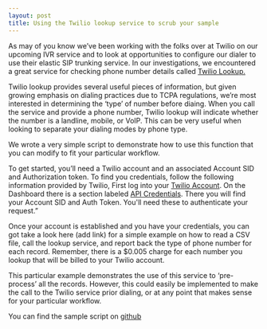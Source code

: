 ```yaml
---
layout: post
title: Using the Twilio lookup service to scrub your sample
---
```


As may of you know we’ve been working with the folks over at Twilio on our upcoming IVR service and to look at opportunities to configure our dialer to use their elastic SIP trunking service.  In our investigations, we encountered a great service for checking phone number details called [Twilio Lookup.](https://www.twilio.com/lookup) 

Twilio lookup provides several useful pieces of information, but given growing emphasis on dialing practices due to TCPA regulations, we’re most interested in determining the ‘type’ of number before diaing. When you call the service and provide a phone number, Twilio lookup will indicate whether the number is a landline, mobile, or VoIP. This can be very useful when looking to separate your dialing modes by phone type. 

We wrote a very simple script to demonstrate how to use this function that you can modify to fit your particular workflow. 

To get started, you’ll need a Twilio account and an associated Account SID and Authorization token. To find you credentials, follow the following information provided by Twilio, First log into your [Twilio Account](https://www.twilio.com/user/account). On the Dashboard there is a section labeled [API Credentials](https://www.twilio.com/user/account/settings#api-credentials). There you will find your Account SID and Auth Token. You'll need these to authenticate your request.”

Once your account is established and you have your credentials, you can got take a look here (add link) for a simple example on how to read a CSV file, call the lookup service, and report back the type of phone number for each record. Remember, there is a $0.005 charge for each number you lookup that will be billed to your Twilio account. 

This particular example demonstrates the use of this service to ‘pre-process’ all the records. However, this could easily be implemented to make the call to the Twilio service prior dialing, or at any point that makes sense for your particular workflow.

You can find the sample script on [github](https://github.com/survox/sampleScrub)
